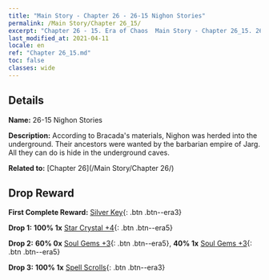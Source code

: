 ```yaml
---
title: "Main Story - Chapter 26 - 26-15 Nighon Stories"
permalink: /Main Story/Chapter 26_15/
excerpt: "Chapter 26 - 15. Era of Chaos  Main Story - Chapter 26_15. 26-15 Nighon Stories"
last_modified_at: 2021-04-11
locale: en
ref: "Chapter 26_15.md"
toc: false
classes: wide
---
```


## Details

 **Name:** 26-15 Nighon Stories

 **Description:** According to Bracada's materials, Nighon was herded into the underground. Their ancestors were wanted by the barbarian empire of Jarg. All they can do is hide in the underground caves.

 **Related to:** [Chapter 26](/Main Story/Chapter 26/)

## Drop Reward

 **First Complete Reward:** [Silver Key](/Items/con_693/){: .btn .btn--era3}

 **Drop 1:** **100% 1x** [Star Crystal +4](/Items/mat_94/){: .btn .btn--era5}

 **Drop 2:** **60% 0x** [Soul Gems +3](/Items/mat_86/){: .btn .btn--era5}, **40% 1x** [Soul Gems +3](/Items/mat_86/){: .btn .btn--era5}

 **Drop 3:** **100% 1x** [Spell Scrolls](/Items/con_694/){: .btn .btn--era3}

